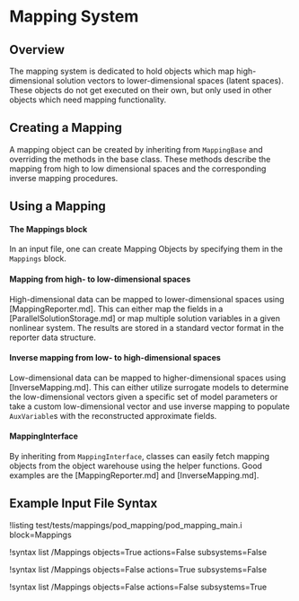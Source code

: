 # Mapping System

## Overview

The mapping system is dedicated to hold objects which map high-dimensional solution vectors
to lower-dimensional spaces (latent spaces). These objects do not get executed on their own, but only used
in other objects which need mapping functionality.

## Creating a Mapping

A mapping object can be created by inheriting from `MappingBase` and overriding the methods in the base class.
These methods describe the mapping from high to low dimensional spaces and the corresponding inverse mapping procedures.

## Using a Mapping

#### The Mappings block

In an input file, one can create Mapping Objects by specifying them in the `Mappings` block.

#### Mapping from high- to low-dimensional spaces

High-dimensional data can be mapped to lower-dimensional spaces using [MappingReporter.md].
This can either map the fields in a [ParallelSolutionStorage.md] or map multiple solution variables in a given
nonlinear system. The results are stored in a standard vector format in the reporter data structure.

#### Inverse mapping from low- to high-dimensional spaces

Low-dimensional data can be mapped to higher-dimensional spaces using [InverseMapping.md].
This can either utilize surrogate models to determine the low-dimensional vectors given
a specific set of model parameters or take a custom low-dimensional vector and use inverse mapping
to populate `AuxVariable`s with the reconstructed approximate fields.

#### MappingInterface

By inheriting from `MappingInterface`, classes can easily fetch mapping objects
from the object warehouse using the helper functions. Good examples are the [MappingReporter.md] and
[InverseMapping.md].

## Example Input File Syntax

!listing test/tests/mappings/pod_mapping/pod_mapping_main.i block=Mappings

!syntax list /Mappings objects=True actions=False subsystems=False

!syntax list /Mappings objects=False actions=True subsystems=False

!syntax list /Mappings objects=False actions=False subsystems=True
